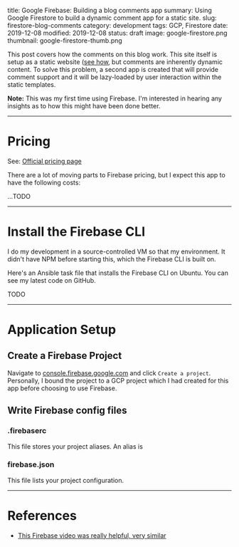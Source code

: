 title: Google Firebase: Building a blog comments app
summary: Using Google Firestore to build a dynamic comment app for a static site.
slug: firestore-blog-comments
category: development
tags: GCP, Firestore
date: 2019-12-08
modified: 2019-12-08
status: draft
image: google-firestore.png
thumbnail: google-firestore-thumb.png


This post covers how the comments on this blog work. This site itself is setup
as a static website ([see how](/blog-website.html), but comments are inherently
dynamic content. To solve this problem, a second app is created that will
provide comment support and it will be lazy-loaded by user interaction within
the static templates.


**Note:** This was my first time using Firebase. I'm interested in hearing
any insights as to how this might have been done better.

---

# Pricing

See: [Official pricing page](https://firebase.google.com/pricing)

There are a lot of moving parts to Firebase pricing, but I expect this app
to have the following costs:

...TODO


---


# Install the Firebase CLI

I do my development in a source-controlled VM so that my environment. It didn't
have NPM before starting this, which the Firebase CLI is built on.

Here's an Ansible task file that installs the Firebase CLI on Ubuntu. You can
see my latest code on GitHub.

TODO

---


# Application Setup

## Create a Firebase Project

Navigate to [console.firebase.google.com](https://console.firebase.google.com/)
and click `Create a project`. Personally, I bound the project to a GCP project
which I had created for this app before choosing to use Firebase.


## Write Firebase config files

### .firebaserc

This file stores your project aliases. An alias is 

### firebase.json

This file lists your project configuration.

---



# References

- [This Firebase video was really helpful, very similar](https://www.youtube.com/watch?v=XdrdLv1y9xk)

